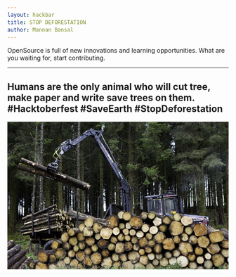 ```yaml
---
layout: hackbar
title: STOP DEFORESTATION
author: Mannan Bansal
---
```


OpenSource is full of new innovations and learning opportunities. What are you waiting for, start contributing.

---

## Humans are the only animal who will cut tree, make paper and write save trees on them. #Hacktoberfest #SaveEarth #StopDeforestation


![image_caption](../assets/images/Mannan_Bansal.jpg)